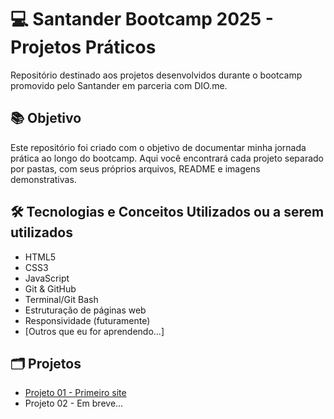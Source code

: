 # 💻 Santander Bootcamp 2025 - Projetos Práticos

Repositório destinado aos projetos desenvolvidos durante o bootcamp promovido pelo Santander em parceria com DIO.me.

## 📚 Objetivo

Este repositório foi criado com o objetivo de documentar minha jornada prática ao longo do bootcamp. Aqui você encontrará cada projeto separado por pastas, com seus próprios arquivos, README e imagens demonstrativas.

## 🛠️ Tecnologias e Conceitos Utilizados ou a serem utilizados

- HTML5
- CSS3
- JavaScript
- Git & GitHub
- Terminal/Git Bash
- Estruturação de páginas web
- Responsividade (futuramente)
- [Outros que eu for aprendendo...]

## 🗂️ Projetos

- [Projeto 01 - Primeiro site](./projeto-01-primeiro-site)
- Projeto 02 - Em breve...
